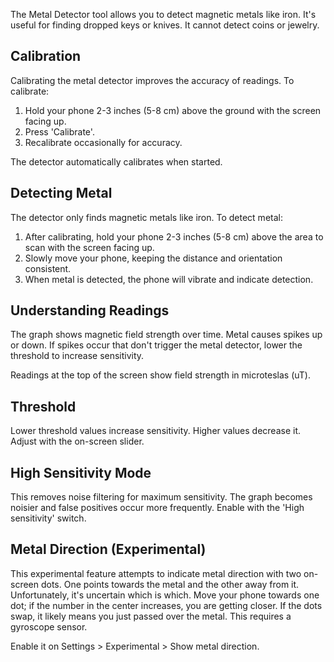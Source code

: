 The Metal Detector tool allows you to detect magnetic metals like iron. It's useful for finding dropped keys or knives. It cannot detect coins or jewelry.

## Calibration
Calibrating the metal detector improves the accuracy of readings. To calibrate:

1. Hold your phone 2-3 inches (5-8 cm) above the ground with the screen facing up.
2. Press 'Calibrate'.
3. Recalibrate occasionally for accuracy.

The detector automatically calibrates when started.

## Detecting Metal
The detector only finds magnetic metals like iron. To detect metal:

1. After calibrating, hold your phone 2-3 inches (5-8 cm) above the area to scan with the screen facing up.
2. Slowly move your phone, keeping the distance and orientation consistent.
3. When metal is detected, the phone will vibrate and indicate detection.

## Understanding Readings
The graph shows magnetic field strength over time. Metal causes spikes up or down. If spikes occur that don't trigger the metal detector, lower the threshold to increase sensitivity.

Readings at the top of the screen show field strength in microteslas (uT).

## Threshold
Lower threshold values increase sensitivity. Higher values decrease it. Adjust with the on-screen slider.

## High Sensitivity Mode
This removes noise filtering for maximum sensitivity. The graph becomes noisier and false positives occur more frequently. Enable with the 'High sensitivity' switch.

## Metal Direction (Experimental)
This experimental feature attempts to indicate metal direction with two on-screen dots. One points towards the metal and the other away from it. Unfortunately, it's uncertain which is which. Move your phone towards one dot; if the number in the center increases, you are getting closer. If the dots swap, it likely means you just passed over the metal. This requires a gyroscope sensor.

Enable it on Settings > Experimental > Show metal direction.